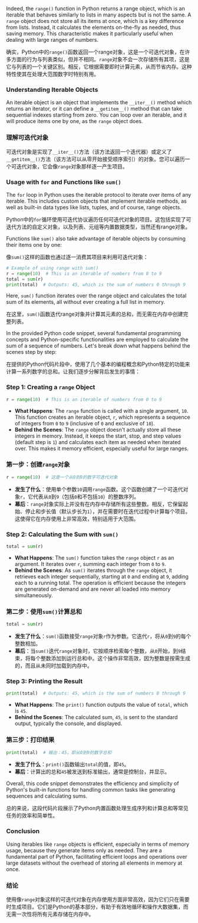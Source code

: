 Indeed, the `range()` function in Python returns a range object, which is an iterable that behaves similarly to lists in many aspects but is not the same. A `range` object does not store all its items at once, which is a key difference from lists. Instead, it calculates the elements on-the-fly as needed, thus saving memory. This characteristic makes it particularly useful when dealing with large ranges of numbers.

确实，Python中的`range()`函数返回一个range对象，这是一个可迭代对象，在许多方面的行为与列表类似，但并不相同。`range`对象不会一次存储所有其项，这是它与列表的一个关键区别。相反，它根据需要即时计算元素，从而节省内存。这种特性使其在处理大范围数字时特别有用。

### Understanding Iterable Objects

An iterable object is an object that implements the `__iter__()` method which returns an iterator, or it can define a `__getitem__()` method that can take sequential indexes starting from zero. You can loop over an iterable, and it will produce items one by one, as the `range` object does.

### 理解可迭代对象

可迭代对象是实现了`__iter__()`方法（该方法返回一个迭代器）或定义了`__getitem__()`方法（该方法可以从零开始接受顺序索引）的对象。您可以遍历一个可迭代对象，它会像`range`对象那样逐一产生项目。

### Usage with `for` and Functions like `sum()`

The `for` loop in Python uses the iterable protocol to iterate over items of any iterable. This includes custom objects that implement iterable methods, as well as built-in data types like lists, tuples, and of course, range objects.

Python中的`for`循环使用可迭代协议遍历任何可迭代对象的项目。这包括实现了可迭代方法的自定义对象，以及列表、元组等内置数据类型，当然还有range对象。

Functions like `sum()` also take advantage of iterable objects by consuming their items one by one:

像`sum()`这样的函数也通过逐一消费其项目来利用可迭代对象：

```python
# Example of using range with sum()
r = range(10)  # This is an iterable of numbers from 0 to 9
total = sum(r)
print(total)  # Outputs: 45, which is the sum of numbers 0 through 9
```

Here, `sum()` function iterates over the range object and calculates the total sum of its elements, all without ever creating a full list in memory.

在这里，`sum()`函数迭代range对象并计算其元素的总和，而无需在内存中创建完整列表。

In the provided Python code snippet, several fundamental programming concepts and Python-specific functionalities are employed to calculate the sum of a sequence of numbers. Let's break down what happens behind the scenes step by step:

在提供的Python代码片段中，使用了几个基本的编程概念和Python特定的功能来计算一系列数字的总和。让我们逐步分解背后发生的事情：

### Step 1: Creating a `range` Object
```python
r = range(10)  # This is an iterable of numbers from 0 to 9
```
- **What Happens**: The `range` function is called with a single argument, `10`. This function creates an iterable object, `r`, which represents a sequence of integers from `0` to `9` (inclusive of `0` and exclusive of `10`).
- **Behind the Scenes**: The `range` object doesn't actually store all these integers in memory. Instead, it keeps the start, stop, and step values (default step is `1`) and calculates each item as needed when iterated over. This makes it memory efficient, especially useful for large ranges.

### 第一步：创建`range`对象
```python
r = range(10)  # 这是一个从0到9的数字可迭代对象
```
- **发生了什么**：使用单个参数`10`调用`range`函数。这个函数创建了一个可迭代对象`r`，它代表从`0`到`9`（包括`0`和不包括`10`）的整数序列。
- **幕后**：`range`对象实际上并没有在内存中存储所有这些整数。相反，它保留起始、停止和步长值（默认步长为`1`），并在需要时在迭代过程中计算每个项目。这使得它在内存使用上非常高效，特别适用于大范围。

### Step 2: Calculating the Sum with `sum()`
```python
total = sum(r)
```
- **What Happens**: The `sum()` function takes the `range` object `r` as an argument. It iterates over `r`, summing each integer from `0` to `9`.
- **Behind the Scenes**: As `sum()` iterates through the `range` object, it retrieves each integer sequentially, starting at `0` and ending at `9`, adding each to a running total. The operation is efficient because the integers are generated on-demand and are never all loaded into memory simultaneously.

### 第二步：使用`sum()`计算总和
```python
total = sum(r)
```
- **发生了什么**：`sum()`函数接受`range`对象`r`作为参数。它迭代`r`，将从`0`到`9`的每个整数相加。
- **幕后**：当`sum()`迭代`range`对象时，它按顺序检索每个整数，从`0`开始，到`9`结束，将每个整数添加到运行总和中。这个操作非常高效，因为整数是按需生成的，而且从未同时加载到内存中。

### Step 3: Printing the Result
```python
print(total)  # Outputs: 45, which is the sum of numbers 0 through 9
```
- **What Happens**: The `print()` function outputs the value of `total`, which is `45`.
- **Behind the Scenes**: The calculated sum, `45`, is sent to the standard output, typically the console, and displayed.

### 第三步：打印结果
```python
print(total)  # 输出：45，即从0到9的数字总和
```
- **发生了什么**：`print()`函数输出`total`的值，即`45`。
- **幕后**：计算出的总和`45`被发送到标准输出，通常是控制台，并显示。

Overall, this code snippet demonstrates the efficiency and simplicity of Python's built-in functions for handling common tasks like generating sequences and calculating sums.

总的来说，这段代码片段展示了Python内置函数处理生成序列和计算总和等常见任务的效率和简单性。


### Conclusion

Using iterables like `range` objects is efficient, especially in terms of memory usage, because they generate items only as needed. They are a fundamental part of Python, facilitating efficient loops and operations over large datasets without the overhead of storing all elements in memory at once.

### 结论

使用像`range`对象这样的可迭代对象在内存使用方面非常高效，因为它们只在需要时生成项目。它们是Python的基本部分，有助于有效地循环和操作大数据集，而无需一次性将所有元素存储在内存中。
